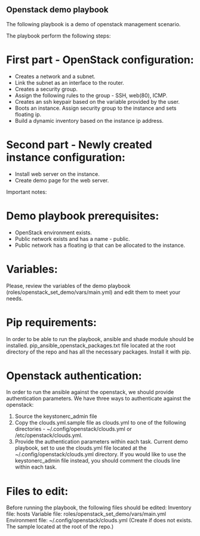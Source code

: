 Openstack demo playbook
-----------------------

The following playbook is a demo of openstack management scenario.

The playbook perform the following steps:
# First part - OpenStack configuration:
* Creates a network and a subnet.
* Link the subnet as an interface to the router.
* Creates a security group.
* Assign the following rules to the group - SSH, web(80), ICMP.
* Creates an ssh keypair based on the variable provided by the user.
* Boots an instance. Assign security group to the instance and sets floating ip.
* Build a dynamic inventory based on the instance ip address.

# Second part - Newly created instance configuration:
* Install web server on the instance.
* Create demo page for the web server.


Important notes:

# Demo playbook prerequisites:
* OpenStack environment exists.
* Public network exists and has a name - public.
* Public network has a floating ip that can be allocated to the instance.

# Variables:
Please, review the variables of the demo playbook (roles/openstack_set_demo/vars/main.yml) and edit them to meet your needs.

# Pip requirements:
In order to be able to run the playbook, ansible and shade module should be installed.
pip_ansible_openstack_packages.txt file located at the root directory of the repo and has all the necessary packages. Install it with pip.

# Openstack authentication:
In order to run the ansible against the openstack, we should provide authentication parameters.
We have three ways to authenticate against the openstack:
1. Source the keystonerc_admin file
2. Copy the clouds.yml.sample file as clouds.yml to one of the following directories - ~/.config/openstack/clouds.yml or /etc/openstack/clouds.yml.
3. Provide the authentication parameters within each task.
Current demo playbook, set to use the clouds.yml file located at the ~/.config/openstack/clouds.yml directory.
If you would like to use the keystonerc_admin file instead, you should comment the clouds line within each task.

# Files to edit:
Before running the playbook, the following files should be edited:
Inventory file: hosts
Variable file: roles/openstack_set_demo/vars/main.yml
Environment file: ~/.config/openstack/clouds.yml (Create if does not exists. The sample located at the root of the repo.)
